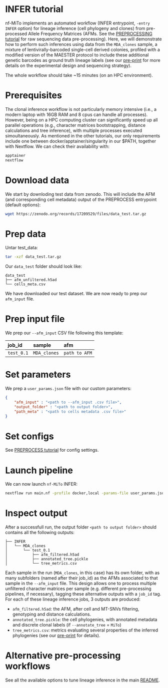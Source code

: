# INFER tutorial

nf-MiTo implements an automated workflow (INFER entrypoint, `-entry INFER` option) for lineage inference (cell phylogeny and clones) from pre-processed Allele Frequency Matrices (AFMs. See the [PREPROCESSING tutorial](./PREPROCESS.md) for raw sequencing data pre-processing). Here, we will demonstrate how to perform such inferences using data from the `MDA_clones` sample, a mixture of lentivirally-barcoded single-cell derived colonies, profiled with a modified version of the MAESTER protocol to include these additional genetic barcodes as ground truth lineage labels (see our [pre-print](https://doi.org/10.1101/2025.06.17.660165) for more details on the experimental design and sequencing strategy).

The whole workflow should take ~15 minutes (on an HPC environment).

# Prerequisites

The clonal inference workflow is not particularly memory intensive (i.e., a modern laptop with 16GB RAM and 8 cpus can handle all processes). However, being on a HPC computing cluster can significantly speed up all parallel operations (e.g., character matrices bootstrapping, distance calculations and tree inference), with multiple processes executed simoultaneously. 
As mentioned in the other tutorials, our only requirements include one between docker/apptainer/singularity in our $PATH, together with Nextflow.
We can check their availability with:

```bash
apptainer 
nextflow
```

# Download data

We start by downloding test data from zenodo. This will include the AFM (and corresponding cell metadata)
output of the PREPROCESS entrypoint (default options):

```bash
wget https://zenodo.org/records/17209529/files/data_test.tar.gz
```

# Prep data

Untar test_data:

```bash
tar -xzf data_test.tar.gz
```

Our `data_test` folder should look like:

```
data_test
├── afm_unfiltered.h5ad
└── cells_meta.csv
```

We have downloaded our test dataset. We are now ready to prep our `afm_input` file.

# Prep input file

We prep our <span style="white-space: nowrap;">`--afm_input`</span> CSV file following this template:

<table>
<thead>
<tr>
<th align="left">job_id</th>
<th align="left">sample</th>
<th align="left">afm</th>
</tr>
</thead>
<tbody>
<tr>
<td align="left"><code>test_0.1</code></td>
<td align="left"><code>MDA_clones<code></td>
<td align="left"><code>path to AFM</code></td>
</tr>
</tbody>
</table>

# Set parameters

We prep a `user_params.json` file with our custom parameters:

```json
{  
    "afm_input" : "<path to --afm_input .csv file>",
    "output_folder" : "<path to output folder>",
    "path_meta" : "<path to cells metadata .csv file>"     
}
```

# Set configs

See [PREPROCESS tutorial](PREPROCESS.md) for config settings.


# Launch pipeline

We can now launch `nf-MiTo` INFER:

```bash
nextflow run main.nf -profile docker,local -params-file user_params.json -entry INFER
```

# Inspect output

After a successfull run, the output folder `<path to output folder>` should contains all the following outputs:

```
├── INFER
│   └── MDA_clones
│       └── test_0.1
│           ├── afm_filtered.h5ad
│           ├── annotated_tree.pickle
│           └── tree_metrics.csv
```

Each sample in the run (`MDA_clones`, in this case) has its own folder, with as many subfolders (named after their job_id) as the AFMs associated to that sample in the `--afm_input` file. This design allows one to process multiple unfiltered character matrices per sample (e.g. different pre-processing pipelines, if necessary), tagging these alternative outputs with a `job_id` tag. For each of these lineage inference jobs, 3 outputs are produced:

* `afm_filtered.h5ad`: the AFM, after cell and MT-SNVs filtering, genotyping and distance calculations.
* `annotated_tree.pickle`: the cell phylogenies, with annotated metadata and discrete clonal labels (if `--annotate_tree` = `MiTo`)
* `tree_metrics.csv`: metrics evaluating several properties of the inferred phylogenies (see our [pre-print](https://doi.org/10.1101/2025.06.17.660165) for details).

# Alternative pre-processing workflows

See all the available options to tune lineage inference in the main [README](../README.md).

